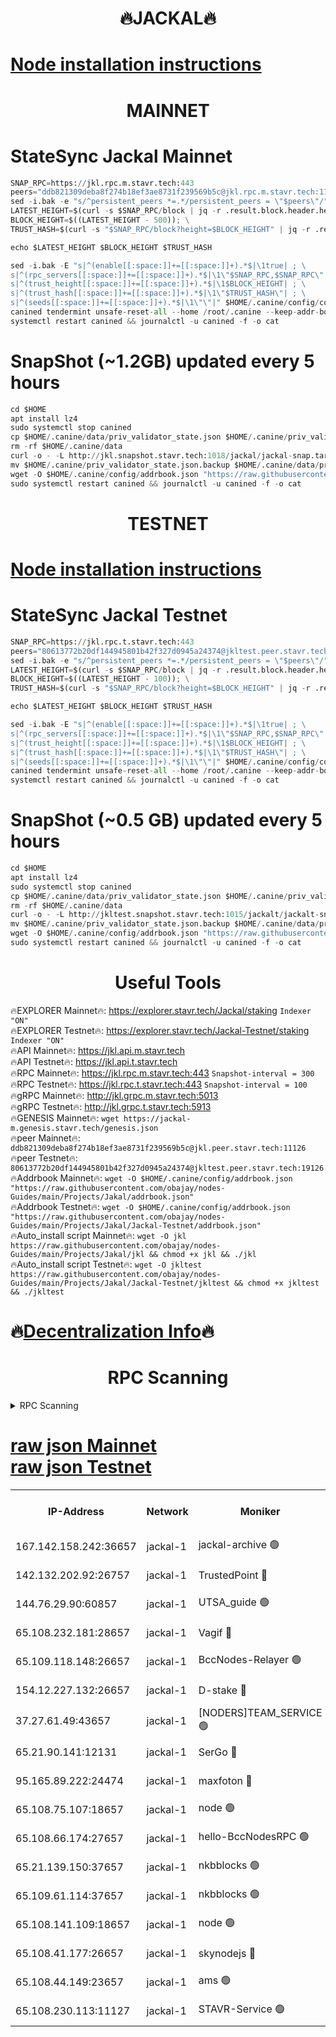 <h1 align="center"> 🔥JACKAL🔥</h1>

[Node installation instructions](https://github.com/obajay/nodes-Guides/tree/main/Projects/Jakal)
=

<h1 align="center"> MAINNET</h1>

# StateSync Jackal Mainnet
```python
SNAP_RPC=https://jkl.rpc.m.stavr.tech:443
peers="ddb821309deba8f274b18ef3ae8731f239569b5c@jkl.rpc.m.stavr.tech:11126"
sed -i.bak -e "s/^persistent_peers *=.*/persistent_peers = \"$peers\"/" $HOME/.canine/config/config.toml
LATEST_HEIGHT=$(curl -s $SNAP_RPC/block | jq -r .result.block.header.height); \
BLOCK_HEIGHT=$((LATEST_HEIGHT - 500)); \
TRUST_HASH=$(curl -s "$SNAP_RPC/block?height=$BLOCK_HEIGHT" | jq -r .result.block_id.hash)

echo $LATEST_HEIGHT $BLOCK_HEIGHT $TRUST_HASH

sed -i.bak -E "s|^(enable[[:space:]]+=[[:space:]]+).*$|\1true| ; \
s|^(rpc_servers[[:space:]]+=[[:space:]]+).*$|\1\"$SNAP_RPC,$SNAP_RPC\"| ; \
s|^(trust_height[[:space:]]+=[[:space:]]+).*$|\1$BLOCK_HEIGHT| ; \
s|^(trust_hash[[:space:]]+=[[:space:]]+).*$|\1\"$TRUST_HASH\"| ; \
s|^(seeds[[:space:]]+=[[:space:]]+).*$|\1\"\"|" $HOME/.canine/config/config.toml
canined tendermint unsafe-reset-all --home /root/.canine --keep-addr-book
systemctl restart canined && journalctl -u canined -f -o cat
```
# SnapShot (~1.2GB) updated every 5 hours
```python
cd $HOME
apt install lz4
sudo systemctl stop canined
cp $HOME/.canine/data/priv_validator_state.json $HOME/.canine/priv_validator_state.json.backup
rm -rf $HOME/.canine/data
curl -o - -L http://jkl.snapshot.stavr.tech:1018/jackal/jackal-snap.tar.lz4 | lz4 -c -d - | tar -x -C $HOME/.canine --strip-components 2
mv $HOME/.canine/priv_validator_state.json.backup $HOME/.canine/data/priv_validator_state.json
wget -O $HOME/.canine/config/addrbook.json "https://raw.githubusercontent.com/obajay/nodes-Guides/main/Projects/Jakal/addrbook.json"
sudo systemctl restart canined && journalctl -u canined -f -o cat
```

<h1 align="center"> TESTNET</h1>

[Node installation instructions](https://github.com/obajay/nodes-Guides/tree/main/Projects/Jakal/Jackal-Testnet)
=

# StateSync Jackal Testnet
```python
SNAP_RPC=https://jkl.rpc.t.stavr.tech:443
peers="80613772b20df144945801b42f327d0945a24374@jkltest.peer.stavr.tech:19126"
sed -i.bak -e "s/^persistent_peers *=.*/persistent_peers = \"$peers\"/" $HOME/.canine/config/config.toml
LATEST_HEIGHT=$(curl -s $SNAP_RPC/block | jq -r .result.block.header.height); \
BLOCK_HEIGHT=$((LATEST_HEIGHT - 100)); \
TRUST_HASH=$(curl -s "$SNAP_RPC/block?height=$BLOCK_HEIGHT" | jq -r .result.block_id.hash)

echo $LATEST_HEIGHT $BLOCK_HEIGHT $TRUST_HASH

sed -i.bak -E "s|^(enable[[:space:]]+=[[:space:]]+).*$|\1true| ; \
s|^(rpc_servers[[:space:]]+=[[:space:]]+).*$|\1\"$SNAP_RPC,$SNAP_RPC\"| ; \
s|^(trust_height[[:space:]]+=[[:space:]]+).*$|\1$BLOCK_HEIGHT| ; \
s|^(trust_hash[[:space:]]+=[[:space:]]+).*$|\1\"$TRUST_HASH\"| ; \
s|^(seeds[[:space:]]+=[[:space:]]+).*$|\1\"\"|" $HOME/.canine/config/config.toml
canined tendermint unsafe-reset-all --home /root/.canine --keep-addr-book
systemctl restart canined && journalctl -u canined -f -o cat
```
# SnapShot (~0.5 GB) updated every 5 hours
```python
cd $HOME
apt install lz4
sudo systemctl stop canined
cp $HOME/.canine/data/priv_validator_state.json $HOME/.canine/priv_validator_state.json.backup
rm -rf $HOME/.canine/data
curl -o - -L http://jkltest.snapshot.stavr.tech:1015/jackalt/jackalt-snap.tar.lz4 | lz4 -c -d - | tar -x -C $HOME/.canine --strip-components 2
mv $HOME/.canine/priv_validator_state.json.backup $HOME/.canine/data/priv_validator_state.json
wget -O $HOME/.canine/config/addrbook.json "https://raw.githubusercontent.com/obajay/nodes-Guides/main/Projects/Jakal/Jackal-Testnet/addrbook.json"
sudo systemctl restart canined && journalctl -u canined -f -o cat
```

 <h1 align="center"> Useful Tools</h1>

🔥EXPLORER Mainnet🔥:      https://explorer.stavr.tech/Jackal/staking		        `Indexer "ON"` \
🔥EXPLORER Testnet🔥:      https://explorer.stavr.tech/Jackal-Testnet/staking     `Indexer "ON"` \
🔥API Mainnet🔥: 			 		 https://jkl.api.m.stavr.tech \
🔥API Testnet🔥: 			 		 https://jkl.api.t.stavr.tech \
🔥RPC Mainnet🔥:           https://jkl.rpc.m.stavr.tech:443              `Snapshot-interval = 300` \
🔥RPC Testnet🔥:           https://jkl.rpc.t.stavr.tech:443              `Snapshot-interval = 100` \
🔥gRPC Mainnet🔥:          http://jkl.grpc.m.stavr.tech:5013 \
🔥gRPC Testnet🔥:          http://jkl.grpc.t.stavr.tech:5913 \
🔥GENESIS Mainnet🔥:    `wget https://jackal-m.genesis.stavr.tech/genesis.json` \
🔥peer Mainnet🔥:					 `ddb821309deba8f274b18ef3ae8731f239569b5c@jkl.peer.stavr.tech:11126` \
🔥peer Testnet🔥:					 `80613772b20df144945801b42f327d0945a24374@jkltest.peer.stavr.tech:19126` \
🔥Addrbook Mainnet🔥:    ```wget -O $HOME/.canine/config/addrbook.json "https://raw.githubusercontent.com/obajay/nodes-Guides/main/Projects/Jakal/addrbook.json"``` \
🔥Addrbook Testnet🔥:    ```wget -O $HOME/.canine/config/addrbook.json "https://raw.githubusercontent.com/obajay/nodes-Guides/main/Projects/Jakal/Jackal-Testnet/addrbook.json"``` \
🔥Auto_install script Mainnet🔥: ```wget -O jkl https://raw.githubusercontent.com/obajay/nodes-Guides/main/Projects/Jakal/jkl && chmod +x jkl && ./jkl``` \
🔥Auto_install script Testnet🔥: ```wget -O jkltest https://raw.githubusercontent.com/obajay/nodes-Guides/main/Projects/Jakal/Jackal-Testnet/jkltest && chmod +x jkltest && ./jkltest```

🔥[Decentralization Info](https://github.com/obajay/StateSync-snapshots/tree/main/Projects/Jackal/Decentralization)🔥
=

<h1 align="center"> RPC Scanning</h1>

<details>
<summary>RPC Scanning</summary>

<h2 align="center"> We scan nodes in real time every 4 hours. And we provide the final result of RPC endpoints.
We cannot influence the operation of these nodes in any way. </h2>


```python
If Voting Power is higher than 0 --> then the Node is a validator of the network and may be subject to attack and be a potential threat to the chain.
```
```python
We marked such validators with a red symbol
```

</details>

[raw json Mainnet](https://rpc-check.jaclalm.stavr.tech/jaclalm/rpc-jaclalm-result.json) \
[raw json Testnet](https://github.com/obajay/StateSync-snapshots/tree/main/Projects/Jackal/Rpc-Check-Testnet)
=

<table><tr><th>IP-Address</th><th>Network</th><th>Moniker</th><th>Latest Block Height</th><th>Earliest Block Height</th><th>Catching Up</th><th>Tx Index</th><th>Voting Power</th><th>Scan Time</th></tr><tr><td>167.142.158.242:36657</td><td>jackal-1</td><td>jackal-archive 🟢</td><td>6701699</td><td>2770293</td><td>False</td><td>on</td><td>0</td><td>2024-03-02T00:33:34.862900621UTC</td></tr><tr><td>142.132.202.92:26757</td><td>jackal-1</td><td>TrustedPoint 🔴</td><td>6701694</td><td>6129401</td><td>False</td><td>on</td><td>291195</td><td>2024-03-02T00:32:49.569595788UTC</td></tr><tr><td>144.76.29.90:60857</td><td>jackal-1</td><td>UTSA_guide 🟢</td><td>6701697</td><td>6280001</td><td>False</td><td>on</td><td>0</td><td>2024-03-02T00:33:19.320826041UTC</td></tr><tr><td>65.108.232.181:28657</td><td>jackal-1</td><td>Vagif 🔴</td><td>6701698</td><td>6462201</td><td>False</td><td>off</td><td>60003</td><td>2024-03-02T00:33:24.108152896UTC</td></tr><tr><td>65.109.118.148:26657</td><td>jackal-1</td><td>BccNodes-Relayer 🟢</td><td>6687138</td><td>6489001</td><td>False</td><td>on</td><td>0</td><td>2024-03-02T00:33:17.048469235UTC</td></tr><tr><td>154.12.227.132:26657</td><td>jackal-1</td><td>D-stake 🔴</td><td>6701627</td><td>6591001</td><td>False</td><td>off</td><td>130261</td><td>2024-03-02T00:32:36.095532364UTC</td></tr><tr><td>37.27.61.49:43657</td><td>jackal-1</td><td>[NODERS]TEAM_SERVICE 🟢</td><td>6701692</td><td>6591201</td><td>False</td><td>on</td><td>0</td><td>2024-03-02T00:32:33.163860599UTC</td></tr><tr><td>65.21.90.141:12131</td><td>jackal-1</td><td>SerGo 🔴</td><td>6701694</td><td>6601694</td><td>False</td><td>off</td><td>51100</td><td>2024-03-02T00:32:45.218299544UTC</td></tr><tr><td>95.165.89.222:24474</td><td>jackal-1</td><td>maxfoton 🔴</td><td>6701698</td><td>6601697</td><td>False</td><td>off</td><td>117971</td><td>2024-03-02T00:33:24.500953645UTC</td></tr><tr><td>65.108.75.107:18657</td><td>jackal-1</td><td>node 🟢</td><td>6701696</td><td>6616732</td><td>False</td><td>on</td><td>0</td><td>2024-03-02T00:33:08.599475403UTC</td></tr><tr><td>65.108.66.174:27657</td><td>jackal-1</td><td>hello-BccNodesRPC 🟢</td><td>6701697</td><td>6628401</td><td>False</td><td>on</td><td>0</td><td>2024-03-02T00:33:19.678936076UTC</td></tr><tr><td>65.21.139.150:37657</td><td>jackal-1</td><td>nkbblocks 🟢</td><td>6701694</td><td>6639001</td><td>False</td><td>on</td><td>0</td><td>2024-03-02T00:32:44.916642893UTC</td></tr><tr><td>65.109.61.114:37657</td><td>jackal-1</td><td>nkbblocks 🟢</td><td>6701696</td><td>6639001</td><td>False</td><td>on</td><td>0</td><td>2024-03-02T00:33:08.204625170UTC</td></tr><tr><td>65.108.141.109:18657</td><td>jackal-1</td><td>node 🟢</td><td>6701693</td><td>6643057</td><td>False</td><td>on</td><td>0</td><td>2024-03-02T00:32:38.493242657UTC</td></tr><tr><td>65.108.41.177:26657</td><td>jackal-1</td><td>skynodejs 🔴</td><td>6701695</td><td>6668001</td><td>False</td><td>on</td><td>84012</td><td>2024-03-02T00:33:35.182381648UTC</td></tr><tr><td>65.108.44.149:23657</td><td>jackal-1</td><td>ams 🟢</td><td>6701698</td><td>6672643</td><td>False</td><td>on</td><td>0</td><td>2024-03-02T00:33:24.790825042UTC</td></tr><tr><td>65.108.230.113:11127</td><td>jackal-1</td><td>STAVR-Service 🟢</td><td>6701698</td><td>6699701</td><td>False</td><td>on</td><td>0</td><td>2024-03-02T00:33:27.129021407UTC</td></tr></table>
